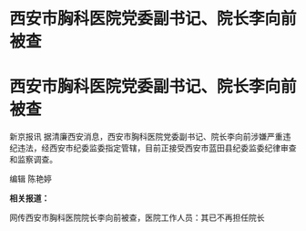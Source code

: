 # 西安市胸科医院党委副书记、院长李向前被查

# 西安市胸科医院党委副书记、院长李向前被查

新京报讯 据清廉西安消息，西安市胸科医院党委副书记、院长李向前涉嫌严重违纪违法，经西安市纪委监委指定管辖，目前正接受西安市蓝田县纪委监委纪律审查和监察调查。

编辑 陈艳婷

**相关报道：**

网传西安市胸科医院院长李向前被查，医院工作人员：其已不再担任院长

